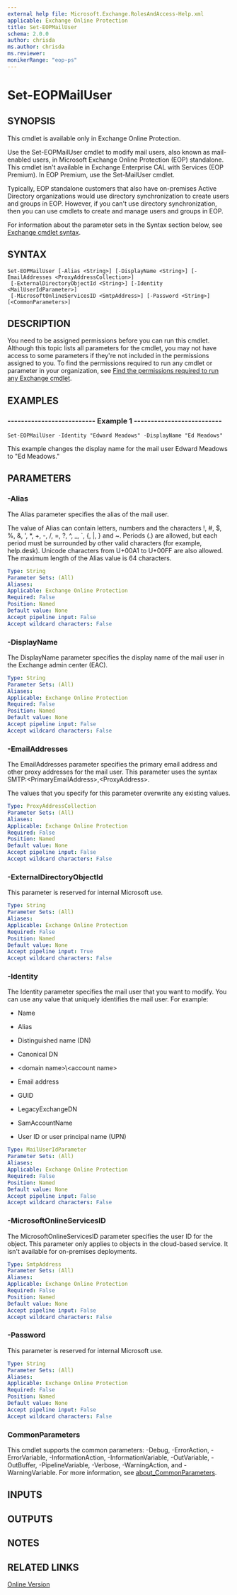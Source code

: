 ```yaml
---
external help file: Microsoft.Exchange.RolesAndAccess-Help.xml
applicable: Exchange Online Protection
title: Set-EOPMailUser
schema: 2.0.0
author: chrisda
ms.author: chrisda
ms.reviewer:
monikerRange: "eop-ps"
---
```


# Set-EOPMailUser

## SYNOPSIS
This cmdlet is available only in Exchange Online Protection.

Use the Set-EOPMailUser cmdlet to modify mail users, also known as mail-enabled users, in Microsoft Exchange Online Protection (EOP) standalone. This cmdlet isn't available in Exchange Enterprise CAL with Services (EOP Premium). In EOP Premium, use the Set-MailUser cmdlet.

Typically, EOP standalone customers that also have on-premises Active Directory organizations would use directory synchronization to create users and groups in EOP. However, if you can't use directory synchronization, then you can use cmdlets to create and manage users and groups in EOP.

For information about the parameter sets in the Syntax section below, see [Exchange cmdlet syntax](https://docs.microsoft.com/powershell/exchange/exchange-server/exchange-cmdlet-syntax).

## SYNTAX

```
Set-EOPMailUser [-Alias <String>] [-DisplayName <String>] [-EmailAddresses <ProxyAddressCollection>]
 [-ExternalDirectoryObjectId <String>] [-Identity <MailUserIdParameter>]
 [-MicrosoftOnlineServicesID <SmtpAddress>] [-Password <String>] [<CommonParameters>]
```

## DESCRIPTION
You need to be assigned permissions before you can run this cmdlet. Although this topic lists all parameters for the cmdlet, you may not have access to some parameters if they're not included in the permissions assigned to you. To find the permissions required to run any cmdlet or parameter in your organization, see [Find the permissions required to run any Exchange cmdlet](https://docs.microsoft.com/powershell/exchange/exchange-server/find-exchange-cmdlet-permissions).

## EXAMPLES

### -------------------------- Example 1 --------------------------
```
Set-EOPMailUser -Identity "Edward Meadows" -DisplayName "Ed Meadows"
```

This example changes the display name for the mail user Edward Meadows to "Ed Meadows."

## PARAMETERS

### -Alias
The Alias parameter specifies the alias of the mail user.

The value of Alias can contain letters, numbers and the characters !, #, $, %, &, ', \*, +, -, /, =, ?, ^, \_, \`, {, |, } and ~. Periods (.) are allowed, but each period must be surrounded by other valid characters (for example, help.desk). Unicode characters from U+00A1 to U+00FF are also allowed. The maximum length of the Alias value is 64 characters.

```yaml
Type: String
Parameter Sets: (All)
Aliases:
Applicable: Exchange Online Protection
Required: False
Position: Named
Default value: None
Accept pipeline input: False
Accept wildcard characters: False
```

### -DisplayName
The DisplayName parameter specifies the display name of the mail user in the Exchange admin center (EAC).

```yaml
Type: String
Parameter Sets: (All)
Aliases:
Applicable: Exchange Online Protection
Required: False
Position: Named
Default value: None
Accept pipeline input: False
Accept wildcard characters: False
```

### -EmailAddresses
The EmailAddresses parameter specifies the primary email address and other proxy addresses for the mail user. This parameter uses the syntax SMTP:\<PrimaryEmailAddress\>,\<ProxyAddress\>.

The values that you specify for this parameter overwrite any existing values.

```yaml
Type: ProxyAddressCollection
Parameter Sets: (All)
Aliases:
Applicable: Exchange Online Protection
Required: False
Position: Named
Default value: None
Accept pipeline input: False
Accept wildcard characters: False
```

### -ExternalDirectoryObjectId
This parameter is reserved for internal Microsoft use.

```yaml
Type: String
Parameter Sets: (All)
Aliases:
Applicable: Exchange Online Protection
Required: False
Position: Named
Default value: None
Accept pipeline input: True
Accept wildcard characters: False
```

### -Identity
The Identity parameter specifies the mail user that you want to modify. You can use any value that uniquely identifies the mail user. For example:

- Name

- Alias

- Distinguished name (DN)

- Canonical DN

- \<domain name\>\\\<account name\>

- Email address

- GUID

- LegacyExchangeDN

- SamAccountName

- User ID or user principal name (UPN)

```yaml
Type: MailUserIdParameter
Parameter Sets: (All)
Aliases:
Applicable: Exchange Online Protection
Required: False
Position: Named
Default value: None
Accept pipeline input: False
Accept wildcard characters: False
```

### -MicrosoftOnlineServicesID
The MicrosoftOnlineServicesID parameter specifies the user ID for the object. This parameter only applies to objects in the cloud-based service. It isn't available for on-premises deployments.

```yaml
Type: SmtpAddress
Parameter Sets: (All)
Aliases:
Applicable: Exchange Online Protection
Required: False
Position: Named
Default value: None
Accept pipeline input: False
Accept wildcard characters: False
```

### -Password
This parameter is reserved for internal Microsoft use.

```yaml
Type: String
Parameter Sets: (All)
Aliases:
Applicable: Exchange Online Protection
Required: False
Position: Named
Default value: None
Accept pipeline input: False
Accept wildcard characters: False
```

### CommonParameters
This cmdlet supports the common parameters: -Debug, -ErrorAction, -ErrorVariable, -InformationAction, -InformationVariable, -OutVariable, -OutBuffer, -PipelineVariable, -Verbose, -WarningAction, and -WarningVariable. For more information, see [about_CommonParameters](https://go.microsoft.com/fwlink/p/?LinkID=113216).

## INPUTS

###  

## OUTPUTS

###  

## NOTES

## RELATED LINKS

[Online Version](https://technet.microsoft.com/library/834c3de6-1485-4d50-bb96-262a2c0c8619.aspx)
